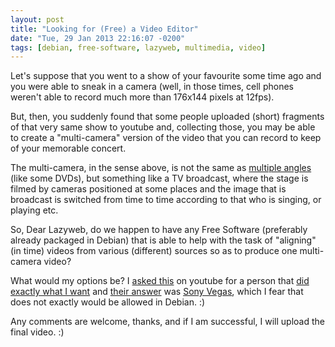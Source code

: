 ```yaml
---
layout: post
title: "Looking for (Free) a Video Editor"
date: "Tue, 29 Jan 2013 22:16:07 -0200"
tags: [debian, free-software, lazyweb, multimedia, video]
---
```


Let's suppose that you went to a show of your favourite some time ago and
you were able to sneak in a camera (well, in those times, cell phones
weren't able to record much more than 176x144 pixels at 12fps).

But, then, you suddenly found that some people uploaded (short) fragments of
that very same show to youtube and, collecting those, you may be able to
create a "multi-camera" version of the video that you can record to keep of
your memorable concert.

The multi-camera, in the sense above, is not the same as
[multiple angles][0] (like some DVDs), but something like a TV broadcast,
where the stage is filmed by cameras positioned at some places and the image
that is broadcast is switched from time to time according to that who is
singing, or playing etc.

So, Dear Lazyweb, do we happen to have any Free Software (preferably already
packaged in Debian) that is able to help with the task of "aligning" (in
time) videos from various (different) sources so as to produce one
multi-camera video?

What would my options be? I [asked this][1] on youtube for a person that
[did exactly what I want][2] and [their answer][3] was [Sony Vegas][4],
which I fear that does not exactly would be allowed in Debian. :)

Any comments are welcome, thanks, and if I am successful, I will upload the
final video. :)


[0]: https://en.wikipedia.org/wiki/DVD-Video#Chapters_and_angles
[1]: https://www.youtube.com/watch?v=0e7IPeuK1tQ&lc=Zwz7xq5ANT43j64jh8zLRYCMVRnJQgINcgSOhf-5Ozg
[2]: https://www.youtube.com/watch?v=0e7IPeuK1tQ
[3]: https://www.youtube.com/watch?v=0e7IPeuK1tQ&lc=Zwz7xq5ANT6jkGhCF9g1RzmZAsFIGmYzChDJwqwovNc
[4]: https://en.wikipedia.org/wiki/Sony_Vegas_Pro


